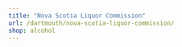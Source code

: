 ```yaml
---
title: "Nova Scotia Liquor Commission"
url: /dartmouth/nova-scotia-liquor-commission/
shop: alcohol
---
```

